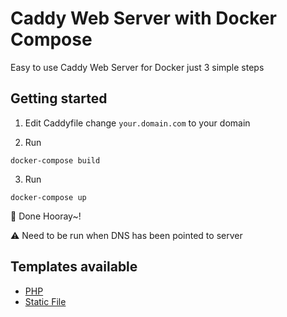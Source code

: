 # Caddy Web Server with Docker Compose

Easy to use Caddy Web Server for Docker just 3 simple steps

## Getting started

1. Edit Caddyfile change `your.domain.com` to your domain

2. Run
```
docker-compose build
```

3. Run
```
docker-compose up
```

🎉 Done Hooray~!

⚠️ Need to be run when DNS has been pointed to server

## Templates available

* [PHP](php/)
* [Static File](static/)